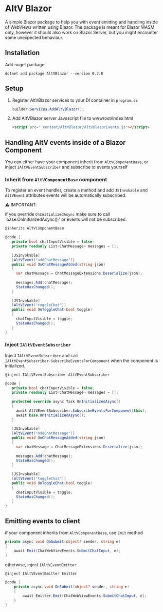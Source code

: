 # AltV Blazor

A simple Blazor package to help you with event emitting and handling inside of WebViews written using Blazor.
The package is meant for Blazor WASM only, however it should also work on Blazor Server,
but you might encounter some unexpected behaviour.

## Installation
Add nuget package
```shell
dotnet add package AltVBlazor --version 0.2.0
```
## Setup
1. Register AltVBlazor services to your DI container in `program.cs`
   ```csharp
   builder.Services.AddAltVBlazor();
   ```
2. Add AltVBlazor server Javascript file to wwwroot/index.html
    ```html
    <script src="_content/AltVBlazor/AltVBlazorEvents.js"></script>
    ```
## Handling AltV events inside of a Blazor Component
You can either have your component inherit from `AltVComponentBase`, or inject `IAltVEventSubscriber`
and subscribe to events yourself

### Inherit from `AltVComponentBase` component
To register an event handler, create a method and add `JSInvokable` and `AltVEvent` attributes
events will be automatically subscribed.

⚠️ IMPORTANT:

if you override `OnInitializedAsync` make sure to call `base.OnInitializedAsync();' or events will not be subscribed.
```csharp
@inherits AltVComponentBase

@code {
   private bool chatInputVisible = false;
   private readonly List<ChatMessage> messages = [];
   
   [JSInvokable]
   [AltVEvent("addChatMessage")]
   public void OnChatMessageAdded(string json)
   {
     var chatMessage = ChatMessageExtensions.Deserialize(json);
     
     messages.Add(chatMessage);
     StateHasChanged();
   }
   
   [JSInvokable]
   [AltVEvent("toggleChat")]
   public void OnToggleChat(bool toggle)
   {
     chatInputVisible = toggle;
     StateHasChanged();
   }
}
```
### Inject `IAltVEventSubscriber`
Inject `IAltVEventSubscriber` and call `IAltVEventSubscriber.SubscribeEventsForComponent` when the component is initialized.
```csharp
@inject IAltVEventSubscriber AltVEventSubscriber

@code {
   private bool chatInputVisible = false;
   private readonly List<ChatMessage> messages = [];
    
   protected override async Task OnInitializedAsync()
   {
     await AltVEventSubscriber.SubscribeEventsForComponent(this);
     await base.OnInitializedAsync();
   }
   
   [JSInvokable]
   [AltVEvent("addChatMessage")]
   public void OnChatMessageAdded(string json)
   {
     var chatMessage = ChatMessageExtensions.Deserialize(json);
     
     messages.Add(chatMessage);
     StateHasChanged();
   }
   
   [JSInvokable]
   [AltVEvent("toggleChat")]
   public void OnToggleChat(bool toggle)
   {
     chatInputVisible = toggle;
     StateHasChanged();
   }
}
```
## Emitting events to client
if your component inherits from `AltVComponentBase`, use `Emit` method
```csharp
private async void OnSubmit(object? sender, string e)
{
    await Emit(ChatWebViewEvents.SubmitChatInput, e);
}
```
otherwise, inject `IAltVEventEmitter`
```csharp
@inject IAltVEventEmitter Emitter

@code {
    private async void OnSubmit(object? sender, string e)
    {
        await Emitter.Emit(ChatWebViewEvents.SubmitChatInput, e);
    }
}
```




